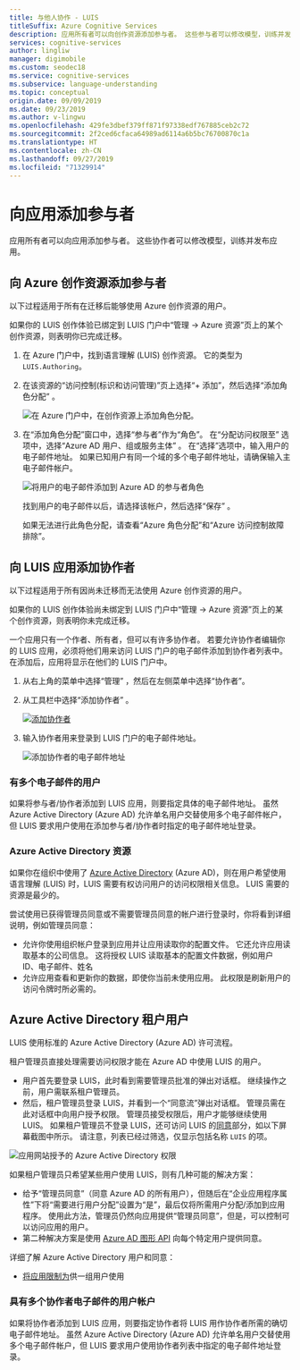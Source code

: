 ```yaml
---
title: 与他人协作 - LUIS
titleSuffix: Azure Cognitive Services
description: 应用所有者可以向创作资源添加参与者。 这些参与者可以修改模型，训练并发布应用。
services: cognitive-services
author: lingliw
manager: digimobile
ms.custom: seodec18
ms.service: cognitive-services
ms.subservice: language-understanding
ms.topic: conceptual
origin.date: 09/09/2019
ms.date: 09/23/2019
ms.author: v-lingwu
ms.openlocfilehash: 429fe3dbef379ff871f97338edf767885ceb2c72
ms.sourcegitcommit: 2f2ced6cfaca64989ad6114a6b5bc76700870c1a
ms.translationtype: HT
ms.contentlocale: zh-CN
ms.lasthandoff: 09/27/2019
ms.locfileid: "71329914"
---
```

# <a name="add-contributors-to-your-app"></a>向应用添加参与者

应用所有者可以向应用添加参与者。 这些协作者可以修改模型，训练并发布应用。 


## <a name="add-contributor-to-azure-authoring-resource"></a>向 Azure 创作资源添加参与者

以下过程适用于所有在迁移后能够使用 Azure 创作资源的用户。 

如果你的 LUIS 创作体验已绑定到  LUIS 门户中“管理 -> Azure 资源”页上的某个创作资源，则表明你已完成迁移。

1. 在 Azure 门户中，找到语言理解 (LUIS) 创作资源。 它的类型为 `LUIS.Authoring`。
1. 在该资源的“访问控制(标识和访问管理)”页上选择“+ 添加”，然后选择“添加角色分配”   。 

    ![在 Azure 门户中，在创作资源上添加角色分配。](./media/luis-how-to-collaborate/authoring-resource-access-control-add-role.png)

1. 在“添加角色分配”窗口中，选择“参与者”作为“角色”。   在“分配访问权限至”  选项中，选择“Azure AD 用户、组或服务主体”  。 在“选择”选项中，输入用户的电子邮件地址。  如果已知用户有同一个域的多个电子邮件地址，请确保输入主电子邮件帐户。 

    ![将用户的电子邮件添加到 Azure AD 的参与者角色](./media/luis-how-to-collaborate/add-role-assignment-for-contributor.png)

    找到用户的电子邮件以后，请选择该帐户，然后选择“保存”  。 

    如果无法进行此角色分配，请查看“Azure 角色分配”和“Azure 访问控制故障排除”[](../../role-based-access-control/role-assignments-portal.md)[](../../role-based-access-control/troubleshooting.md#problems-with-rbac-role-assignments)。

## <a name="add-collaborator-to-luis-app"></a>向 LUIS 应用添加协作者

以下过程适用于所有因尚未迁移而无法使用 Azure 创作资源的用户。 

如果你的 LUIS 创作体验尚未绑定到  LUIS 门户中“管理 -> Azure 资源”页上的某个创作资源，则表明你未完成迁移。

一个应用只有一个作者、所有者，但可以有许多协作者。 若要允许协作者编辑你的 LUIS 应用，必须将他们用来访问 LUIS 门户的电子邮件添加到协作者列表中。 在添加后，应用将显示在他们的 LUIS 门户中。

1. 从右上角的菜单中选择“管理”  ，然后在左侧菜单中选择“协作者”。 

1. 从工具栏中选择“添加协作者”  。

    [![添加协作者](./media/luis-how-to-collaborate/add-collaborator.png "添加协作者")](./media/luis-how-to-collaborate/add-collaborator.png#lightbox)

1. 输入协作者用来登录到 LUIS 门户的电子邮件地址。

    ![添加协作者的电子邮件地址](./media/luis-how-to-collaborate/add-collaborator-pop-up.png)


### <a name="users-with-multiple-emails"></a>有多个电子邮件的用户 

如果将参与者/协作者添加到 LUIS 应用，则要指定具体的电子邮件地址。 虽然 Azure Active Directory (Azure AD) 允许单名用户交替使用多个电子邮件帐户，但 LUIS 要求用户使用在添加参与者/协作者时指定的电子邮件地址登录。

<a name="owner-and-collaborators"></a>

### <a name="azure-active-directory-resources"></a>Azure Active Directory 资源

如果你在组织中使用了 [Azure Active Directory](/active-directory/) (Azure AD)，则在用户希望使用语言理解 (LUIS) 时，LUIS 需要有权访问用户的访问权限相关信息。 LUIS 需要的资源是最少的。 

尝试使用已获得管理员同意或不需要管理员同意的帐户进行登录时，你将看到详细说明，例如管理员同意：

* 允许你使用组织帐户登录到应用并让应用读取你的配置文件。 它还允许应用读取基本的公司信息。 这将授权 LUIS 读取基本的配置文件数据，例如用户 ID、电子邮件、姓名
* 允许应用查看和更新你的数据，即使你当前未使用应用。 此权限是刷新用户的访问令牌时所必需的。


## <a name="azure-active-directory-tenant-user"></a>Azure Active Directory 租户用户

LUIS 使用标准的 Azure Active Directory (Azure AD) 许可流程。 

租户管理员直接处理需要访问权限才能在 Azure AD 中使用 LUIS 的用户。 

* 用户首先要登录 LUIS，此时看到需要管理员批准的弹出对话框。 继续操作之前，用户需联系租户管理员。 
* 然后，租户管理员登录 LUIS，并看到一个“同意流”弹出对话框。 管理员需在此对话框中向用户授予权限。 管理员接受权限后，用户才能够继续使用 LUIS。 如果租户管理员不登录 LUIS，还可访问 LUIS 的[同意](https://account.activedirectory.windowsazure.com/r#/applications)部分，如以下屏幕截图中所示。 请注意，列表已经过筛选，仅显示包括名称 `LUIS` 的项。

![应用网站授予的 Azure Active Directory 权限](./media/luis-how-to-collaborate/tenant-permissions.png)

如果租户管理员只希望某些用户使用 LUIS，则有几种可能的解决方案：
* 给予“管理员同意”（同意 Azure AD 的所有用户），但随后在“企业应用程序属性”下将“需要进行用户分配”设置为“是”，最后仅将所需用户分配/添加到应用程序。 使用此方法，管理员仍然向应用提供“管理员同意”，但是，可以控制可以访问应用的用户。
* 第二种解决方案是使用 [Azure AD 图形 API](https://docs.microsoft.com/graph/azuread-identity-access-management-concept-overview) 向每个特定用户提供同意。 

详细了解 Azure Active Directory 用户和同意： 
* [将应用限制为](../../active-directory/develop/howto-restrict-your-app-to-a-set-of-users.md)供一组用户使用

### <a name="user-accounts-with-multiple-emails-for-collaborators"></a>具有多个协作者电子邮件的用户帐户

如果将协作者添加到 LUIS 应用，则要指定协作者将 LUIS 用作协作者所需的确切电子邮件地址。 虽然 Azure Active Directory (Azure AD) 允许单名用户交替使用多个电子邮件帐户，但 LUIS 要求用户使用协作者列表中指定的电子邮件地址登录。





